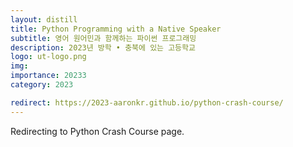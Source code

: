 ```yaml
---
layout: distill
title: Python Programming with a Native Speaker
subtitle: 영어 원어민과 함께하는 파이썬 프로그래밍
description: 2023년 방학 • 충북에 있는 고등학교
logo: ut-logo.png
img:
importance: 20233
category: 2023

redirect: https://2023-aaronkr.github.io/python-crash-course/
---
```


Redirecting to Python Crash Course page.
